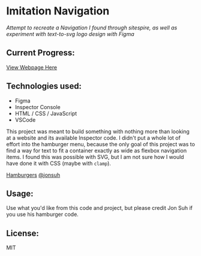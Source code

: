 # Imitation Navigation
*Attempt to recreate a Navigation I found through sitespire, as well as experiment with text-to-svg logo design with Figma*

## Current Progress:
[View Webpage Here](https://pythonidaer.github.io/Navigation/)

## Technologies used:
- Figma
- Inspector Console
- HTML / CSS / JavaScript
- VSCode

This project was meant to build something with nothing more than looking at a website and its available Inspector code. I didn't put a whole lot of effort into the hamburger menu, because the only goal of this project was to find a way for text to fit a container exactly as wide as flexbox navigation items. I found this was possible with SVG, but I am not sure how I would have done it with CSS (maybe with `clamp`).

[Hamburgers](https://jonsuh.com/hamburgers)
[@jonsuh](https://github.com/jonsuh/hamburgers)

## Usage:
Use what you'd like from this code and project, but please credit Jon Suh if you use his hamburger code.

## License:
MIT
